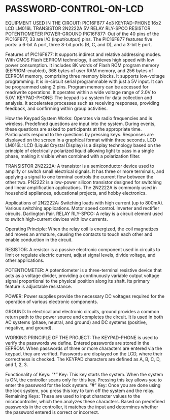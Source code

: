 # PASSWORD-CONTROL-ON-LCD
EQUIPMENT USED IN THE CIRCUIT:
PIC16F877
4x3 KEYPAD-PHONE
16x2 LCD LM016L
TRANSISTOR 2N2222A
5V RELAY RLY-SPCO
RESISTOR
POTENTIOMETER
POWER-GROUND
PIC16F877:
Out of the 40 pins of the PIC16F877, 33 are I/O (input/output) pins. The PIC16F877 features five ports: a 6-bit A port, three 8-bit ports (B, C, and D), and a 3-bit E port.

Features of PIC16F877:
It supports indirect and relative addressing modes.
With CMOS Flash EEPROM technology, it achieves high speed with low power consumption.
It includes 8K words of Flash ROM program memory (EEPROM-enabled), 368 bytes of user RAM memory, and 256 bytes of EEPROM memory, comprising three memory blocks.
It supports low-voltage programming.
It is in-circuit serial programmable with just a 5V input.
It can be programmed using 2 pins.
Program memory can be accessed for read/write operations.
It operates within a wide voltage range of 2.0V to 5.0V.
KEYPAD-PHONE:
The keypad is a system for data collection and analysis. It accelerates processes such as receiving responses, providing feedback, and confirming within group activities.

How the Keypad System Works:
Operates via radio frequencies and is wireless.
Predefined questions are input into the system.
During events, these questions are asked to participants at the appropriate time.
Participants respond to the questions by pressing keys.
Responses are displayed on the screen in a graphical format within three seconds.
LCD LM016L:
LCD (Liquid Crystal Display) is a display technology based on the principle of electrically polarized liquid allowing light to pass in a single phase, making it visible when combined with a polarization filter.

TRANSISTOR 2N2222A:
A transistor is a semiconductor device used to amplify or switch small electrical signals. It has three or more terminals, and applying a signal to one terminal controls the current flow between the other two.
PN2222 is a low-power silicon transistor designed for switching and linear amplification applications. The 2N2222A is commonly used in household appliances, educational projects, and hobby electronics.

Applications of 2N2222A:
Switching loads with high current (up to 800mA).
Various switching applications.
Motor speed control.
Inverter and rectifier circuits.
Darlington Pair.
RELAY RLY-SPCO:
A relay is a circuit element used to switch high-current devices with low currents.

Operating Principle:
When the relay coil is energized, the coil magnetizes and moves an armature, causing the contacts to touch each other and enable conduction in the circuit.

RESISTOR:
A resistor is a passive electronic component used in circuits to limit or regulate electric current, adjust signal levels, divide voltage, and other applications.

POTENTIOMETER:
A potentiometer is a three-terminal resistive device that acts as a voltage divider, providing a continuously variable output voltage signal proportional to the physical position along its shaft. Its primary feature is adjustable resistance.

POWER:
Power supplies provide the necessary DC voltages required for the operation of various electronic components.

GROUND:
In electrical and electronic circuits, ground provides a common return path to the power source and completes the circuit. It is used in both AC systems (phase, neutral, and ground) and DC systems (positive, negative, and ground).

WORKING PRINCIPLE OF THE PROJECT:
The KEYPAD-PHONE is used to verify the passwords we define. Entered passwords are stored in the EEPROM. When passwords of three or more characters are entered via the keypad, they are verified. Passwords are displayed on the LCD, where their correctness is checked. The KEYPAD characters are defined as A, B, C, D, and 1, 2, 3.

Functionality of Keys:
“*” Key: This key starts the system. When the system is ON, the controller scans only for this key. Pressing this key allows you to enter the password for the lock system.
“#” Key: Once you are done using the lock system, you press this key to turn off the system and the relay.
Remaining Keys: These are used to input character values to the microcontroller, which then analyzes these characters. Based on predefined passwords in the controller, it matches the input and determines whether the password entered is correct or incorrect.
